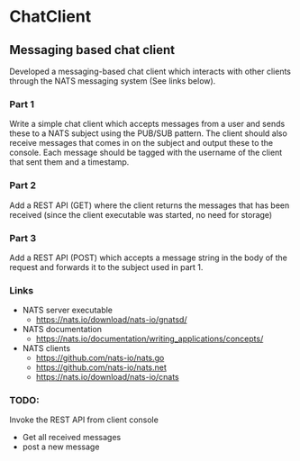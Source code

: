 # ChatClient
## Messaging based chat client 

Developed a messaging-based chat client which interacts with other clients through the NATS messaging system (See links below). 

### Part 1 
Write a simple chat client which accepts messages from a user and sends these to a NATS subject using the PUB/SUB pattern. The client should also receive messages that comes in on the subject and 
output these to the console. Each message should be tagged with the username of the client that sent them and a timestamp. 

### Part 2 
Add a REST API (GET) where the client returns the messages that has been received (since the client executable was started, no need for storage) 

### Part 3 
Add a REST API (POST) which accepts a message string in the body of the request and forwards it to the subject used in part 1. 

### Links 
- NATS server executable 
  - https://nats.io/download/nats-io/gnatsd/
- NATS documentation 
  - https://nats.io/documentation/writing_applications/concepts/
- NATS clients 
  - https://github.com/nats-io/nats.go
  - https://github.com/nats-io/nats.net
  - https://nats.io/download/nats-io/cnats

### TODO:
Invoke the REST API from client console
- Get all received messages
- post a new message
